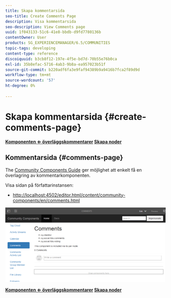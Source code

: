```yaml
---
title: Skapa kommentarsida
seo-title: Create Comments Page
description: Visa kommentarsida
seo-description: View Comments page
uuid: 1f043133-51c6-41e8-bbdb-d9fd7780136b
contentOwner: User
products: SG_EXPERIENCEMANAGER/6.5/COMMUNITIES
topic-tags: developing
content-type: reference
discoiquuid: b3cb8f12-197e-4f5e-bd7d-70b55e76b0ca
exl-id: 35b8efac-5716-4ab3-9b8a-ea957023b51f
source-git-commit: b220adf6fa3e9faf94389b9a9416b7fca2f89d9d
workflow-type: tm+mt
source-wordcount: '57'
ht-degree: 0%

---
```


# Skapa kommentarsida {#create-comments-page}

**[Komponenten ⇐ överläggskommentarer](overlay-comments.md) [Skapa noder](overlay-create-nodes.md)**

## Kommentarsida {#comments-page}

The [Community Components Guide](components-guide.md) ger möjlighet att enkelt få en överlagring av kommentarkomponenten.

Visa sidan på författarinstansen:

* [http://localhost:4502/editor.html/content/community-components/en/comments.html](http://localhost:4502/editor.html/content/community-components/en/comments.html)

![kommentarer](assets/comments.png)

**[Komponenten ⇐ överläggskommentarer](overlay-comments.md) [Skapa noder](overlay-create-nodes.md)**
